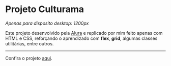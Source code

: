 <h1>Projeto Culturama</h1>
<em>Apenas para disposito desktop: 1200px</em>
<p>Este projeto desenvolvido pela <a href="https://www.alura.com.br/">Alura</a> e replicado por mim feito apenas com HTML e CSS, reforçando o aprendizado com <strong>flex</strong>, <strong>grid</strong>, algumas classes utilitárias, entre outros.</p>
<hr>
<p>Confira o projeto <a href="https://lucas-emanuel1.github.io/Culturama/">aqui</a>.</p>
